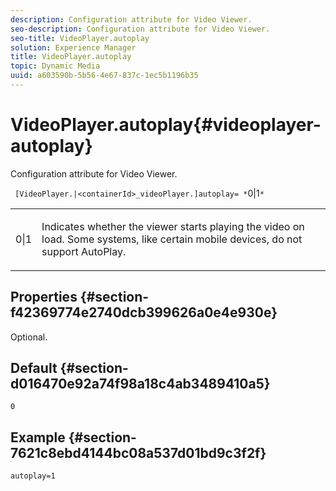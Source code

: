 ```yaml
---
description: Configuration attribute for Video Viewer.
seo-description: Configuration attribute for Video Viewer.
seo-title: VideoPlayer.autoplay
solution: Experience Manager
title: VideoPlayer.autoplay
topic: Dynamic Media
uuid: a603590b-5b56-4e67-837c-1ec5b1196b35
---
```


# VideoPlayer.autoplay{#videoplayer-autoplay}

Configuration attribute for Video Viewer.

 ` [VideoPlayer.|<containerId>_videoPlayer.]autoplay= *`0|1`*`

<table id="table_C616483932C2482CA9794DDD7313FD7C"> 
 <tbody> 
  <tr> 
   <td colname="col1"> <p> <span class="codeph"> <span class="varname"> 0|1</span> </span> </p> </td> 
   <td colname="col2"> <p> Indicates whether the viewer starts playing the video on load. Some systems, like certain mobile devices, do not support AutoPlay. </p> </td> 
  </tr> 
 </tbody> 
</table>

## Properties {#section-f42369774e2740dcb399626a0e4e930e}

Optional.

## Default {#section-d016470e92a74f98a18c4ab3489410a5}

`0`

## Example {#section-7621c8ebd4144bc08a537d01bd9c3f2f}

```
autoplay=1
```


